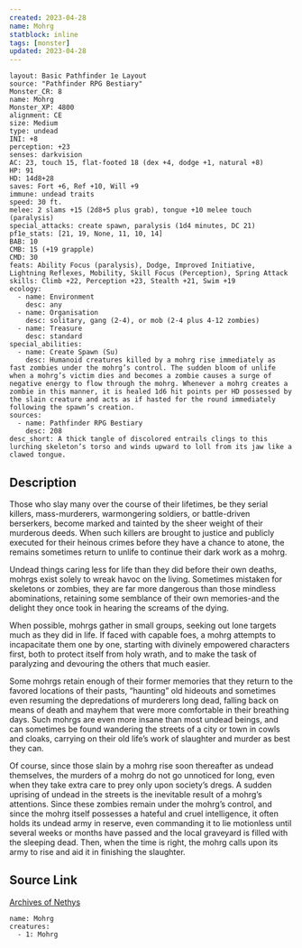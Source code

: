 ```yaml
---
created: 2023-04-28
name: Mohrg
statblock: inline
tags: [monster]
updated: 2023-04-28
---
```

```statblock
layout: Basic Pathfinder 1e Layout
source: "Pathfinder RPG Bestiary"
Monster_CR: 8
name: Mohrg
Monster_XP: 4800
alignment: CE
size: Medium
type: undead
INI: +8
perception: +23
senses: darkvision
AC: 23, touch 15, flat-footed 18 (dex +4, dodge +1, natural +8)
HP: 91
HD: 14d8+28
saves: Fort +6, Ref +10, Will +9
immune: undead traits
speed: 30 ft.
melee: 2 slams +15 (2d8+5 plus grab), tongue +10 melee touch (paralysis)
special_attacks: create spawn, paralysis (1d4 minutes, DC 21)
pf1e_stats: [21, 19, None, 11, 10, 14]
BAB: 10
CMB: 15 (+19 grapple)
CMD: 30
feats: Ability Focus (paralysis), Dodge, Improved Initiative, Lightning Reflexes, Mobility, Skill Focus (Perception), Spring Attack
skills: Climb +22, Perception +23, Stealth +21, Swim +19
ecology:
  - name: Environment
    desc: any
  - name: Organisation
    desc: solitary, gang (2-4), or mob (2-4 plus 4-12 zombies)
  - name: Treasure
    desc: standard
special_abilities:
  - name: Create Spawn (Su)
    desc: Humanoid creatures killed by a mohrg rise immediately as fast zombies under the mohrg’s control. The sudden bloom of unlife when a mohrg’s victim dies and becomes a zombie causes a surge of negative energy to flow through the mohrg. Whenever a mohrg creates a zombie in this manner, it is healed 1d6 hit points per HD possessed by the slain creature and acts as if hasted for the round immediately following the spawn’s creation.
sources:
  - name: Pathfinder RPG Bestiary
    desc: 208
desc_short: A thick tangle of discolored entrails clings to this lurching skeleton’s torso and winds upward to loll from its jaw like a clawed tongue.
```
## Description
Those who slay many over the course of their lifetimes, be they serial killers, mass-murderers, warmongering soldiers, or battle-driven berserkers, become marked and tainted by the sheer weight of their murderous deeds. When such killers are brought to justice and publicly executed for their heinous crimes before they have a chance to atone, the remains sometimes return to unlife to continue their dark work as a mohrg.

Undead things caring less for life than they did before their own deaths, mohrgs exist solely to wreak havoc on the living. Sometimes mistaken for skeletons or zombies, they are far more dangerous than those mindless abominations, retaining some semblance of their own memories-and the delight they once took in hearing the screams of the dying.

When possible, mohrgs gather in small groups, seeking out lone targets much as they did in life. If faced with capable foes, a mohrg attempts to incapacitate them one by one, starting with divinely empowered characters first, both to protect itself from holy wrath, and to make the task of paralyzing and devouring the others that much easier.

Some mohrgs retain enough of their former memories that they return to the favored locations of their pasts, “haunting” old hideouts and sometimes even resuming the depredations of murderers long dead, falling back on means of death and mayhem that were more comfortable in their breathing days. Such mohrgs are even more insane than most undead beings, and can sometimes be found wandering the streets of a city or town in cowls and cloaks, carrying on their old life’s work of slaughter and murder as best they can.

Of course, since those slain by a mohrg rise soon thereafter as undead themselves, the murders of a mohrg do not go unnoticed for long, even when they take extra care to prey only upon society’s dregs. A sudden uprising of undead in the streets is the inevitable result of a mohrg’s attentions. Since these zombies remain under the mohrg’s control, and since the mohrg itself possesses a hateful and cruel intelligence, it often holds its undead army in reserve, even commanding it to lie motionless until several weeks or months have passed and the local graveyard is filled with the sleeping dead. Then, when the time is right, the mohrg calls upon its army to rise and aid it in finishing the slaughter.
## Source Link
[Archives of Nethys](https://aonprd.com/MonsterDisplay.aspx?ItemName=Mohrg)
```encounter-table
name: Mohrg
creatures:
  - 1: Mohrg
```
